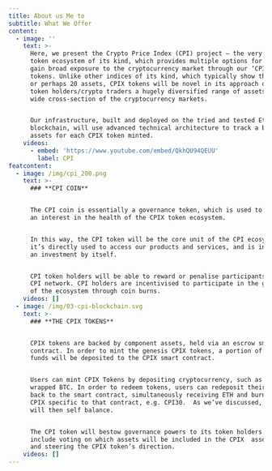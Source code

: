 ```yaml
---
title: About us Me to
subtitle: What We Offer
content:
  - image: ''
    text: >-
      Here, we present the Crypto Price Index (CPI) project – the very first
      token ecosystem of its kind, which provides multiple options for users to
      gain broad exposure to the cryptocurrency market through our ‘CPIX’
      tokens. Unlike other indices of its kind, which typically show the top 10
      or perhaps 20 assets, CPIX tokens will be novel in its approach of showing
      token holders/crypto traders a hugely diversified range of assets across a
      wide cross-section of the cryptocurrency markets. 


      Our infrastructure, built and deployed on the tried and tested Ethereum
      blockchain, will use advanced technical architecture to track a basket of
      assets for each CPIX token minted.
    videos:
      - embed: 'https://www.youtube.com/embed/QkhQU94QEUU'
        label: CPI
featcontent:
  - image: /img/cpi_200.png
    text: >-
      ### **CPI COIN**


      The CPI coin is essentially a governance token, which is used to represent
      an interest in the health of the CPIX token ecosystem. 


      In this way, the CPI token will be the core unit of the CPI ecosystem, as
      it’s directly used to access our products and services, and is in no way
      an investment by itself.


      CPI token holders will be able to reward or penalise participants in the
      CPI network. CPI holders are incentivised to participate in the governance
      of the ecosystem through coin burns.
    videos: []
  - image: /img/03-cpi-blockchain.svg
    text: >-
      ### **THE CPIX TOKENS**


      CPIX tokens are backed by component assets, held via an escrow smart
      contract. In order to mint the genesis CPIX tokens, a portion of the CPI
      funds will be deposited to the CPIX smart contract.


      Users can mint CPIX Tokens by depositing cryptocurrency, such as ETH or
      wrapped BTC. In order to redeem tokens, users can redeposit their CPIX
      back to the smart contract, simultaneously receiving ETH and burning the
      CPIX specific to that contract, e.g. CPI30.  As we’ve discussed, the token
      will then self balance.


      The CPI token will bestow governance powers to its token holders. These
      include voting on which assets will be included in the CPIX  asset list,
      and steering the CPIX token’s direction.
    videos: []
---
```

